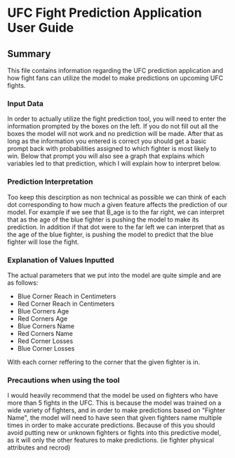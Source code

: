 # UFC Fight Prediction Application User Guide 

## Summary 
This file contains information regarding the UFC prediction application and how fight fans can utilize the model to make predictions on upcoming UFC fights.

### Input Data 
In order to actually utilize the fight prediction tool, you will need to enter the information prompted by the boxes on the left. If you do not fill out all the boxes the model will not work and no prediction will be made. 
After that as long as the information you entered is correct you should get a basic prompt back with probabilities assigned to which fighter is most likely to win. Below that prompt you will also see a graph that explains 
which variables led to that prediction, which I will explain how to interpret below.

### Prediction Interpretation 
Too keep this descirption as non technical as possible we can think of each dot corresponding to how much a given feature affects the prediction of our model. 
For example if we see that B_age is to the far right, we can interpret that as the age of the blue fighter is pushing the model to make its prediction. In addition if that 
dot were to the far left we can interpret that as the age of the blue fighter, is pushing the model to predict that the blue fighter will lose the fight.

### Explanation of Values Inputted
The actual parameters that we put into the model are quite simple and are as follows: 
  - Blue Corner Reach in Centimeters
  - Red Corner Reach in Centimeters
  - Blue Corners Age
  - Red Corners Age
  - Blue Corners Name
  - Red Corners Name
  - Red Corner Losses
  - Blue Corner Losses

With each corner reffering to the corner that the given fighter is in.
  

### Precautions when using the tool
I would heavily recommend that the model be used on fighters who have more than 5 fights in the UFC. This is because the model was trained on a wide variety of fighters, and in order to make predictions based on "Fighter Name", 
the model will need to have seen that given fighters name multiple times in order to make accurate predictions. Because of this you should avoid putting new or unknown fighters or fights into this predictive model, as it will 
only the other features to make predictions. (ie fighter physical attributes and recrod)
